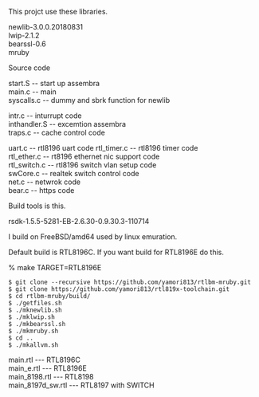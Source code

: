 This projct use these libraries.

newlib-3.0.0.20180831  
lwip-2.1.2  
bearssl-0.6  
mruby  

Source code 

start.S -- start up assembra  
main.c -- main  
syscalls.c -- dummy and sbrk function for newlib  

intr.c -- inturrupt code  
inthandler.S -- excemtion assembra  
traps.c -- cache control code  

uart.c -- rtl8196 uart code
rtl_timer.c -- rtl8196 timer code  
rtl_ether.c -- rt8196 ethernet nic support code  
rtl_switch.c -- rtl8196 switch vlan setup code  
swCore.c -- realtek switch control code  
net.c -- netwrok code  
bear.c -- https code

Build tools is this.  

rsdk-1.5.5-5281-EB-2.6.30-0.9.30.3-110714  

I build on FreeBSD/amd64 used by linux emuration.  

Default build is RTL8196C. If you want build for RTL8196E do this.  

% make TARGET=RTL8196E  

```
$ git clone --recursive https://github.com/yamori813/rtlbm-mruby.git
$ git clone https://github.com/yamori813/rtl819x-toolchain.git
$ cd rtlbm-mruby/build/
$ ./getfiles.sh
$ ./mknewlib.sh
$ ./mklwip.sh
$ ./mkbearssl.sh
$ ./mkmruby.sh
$ cd ..
$ ./mkallvm.sh
```

main.rtl --- RTL8196C  
main_e.rtl --- RTL8196E  
main_8198.rtl --- RTL8198  
main_8197d_sw.rtl --- RTL8197 with SWITCH  
